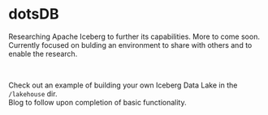 # dotsDB

Researching Apache Iceberg to further its capabilities. More to come soon. <br />
Currently focused on bulding an environment to share with others and to enable the research.

<br />

Check out an example of building your own Iceberg Data Lake in the `/lakehouse` dir. <br />
Blog to follow upon completion of basic functionality.

